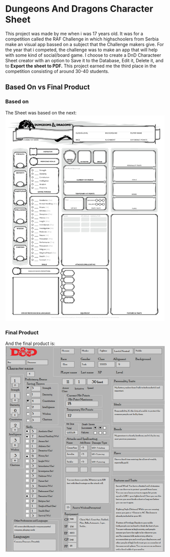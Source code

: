 # Dungeons And Dragons Character Sheet 

This project was made by me when i was 17 years old. It was for a competition called the RAF Challenge in which highschoolers from Serbia make an visual app bassed on a subject that the Challenge makers give.
For the year that i competed, the challenge was to make an app that will help with some kind of social/board game.
I choose to create a DnD Characteer Sheet creator with an option to Save it to the Database, Edit it, Delete it, and to **Export the sheet to PDF.**
This project earned me the third place in the competition consisting of around 30-40 students.

## Based On vs Final Product
### Based on
The Sheet was based on the next:
<img src="https://github.com/nebojsavuga/DnD_Character_Sheet/blob/main/Rad/basedOn.jpg" width="550" height="650">
### Final Product
And the final product is:
<img src="https://github.com/nebojsavuga/DnD_Character_Sheet/blob/main/Rad/How%20It%20Looks%20Printed.png" width="550" height="650">
